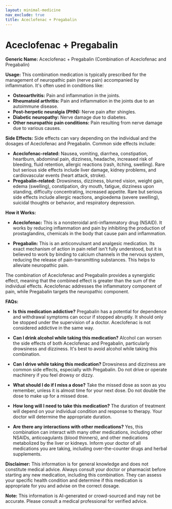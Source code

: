 ```yaml
---
layout: minimal-medicine
nav_exclude: true
title: Aceclofenac + Pregabalin
---
```


# Aceclofenac + Pregabalin

**Generic Name:** Aceclofenac + Pregabalin (Combination of Aceclofenac and Pregabalin)

**Usage:** This combination medication is typically prescribed for the management of neuropathic pain (nerve pain) accompanied by inflammation.  It's often used in conditions like:

* **Osteoarthritis:**  Pain and inflammation in the joints.
* **Rheumatoid arthritis:**  Pain and inflammation in the joints due to an autoimmune disease.
* **Post-herpetic neuralgia (PHN):** Nerve pain after shingles.
* **Diabetic neuropathy:** Nerve damage due to diabetes.
* **Other neuropathic pain conditions:**  Pain resulting from nerve damage due to various causes.


**Side Effects:**  Side effects can vary depending on the individual and the dosages of Aceclofenac and Pregabalin.  Common side effects include:

* **Aceclofenac-related:**  Nausea, vomiting, diarrhea, constipation, heartburn, abdominal pain, dizziness, headache,  increased risk of bleeding, fluid retention, allergic reactions (rash, itching, swelling).  Rare but serious side effects include liver damage, kidney problems, and cardiovascular events (heart attack, stroke).
* **Pregabalin-related:**  Drowsiness, dizziness, blurred vision, weight gain, edema (swelling), constipation, dry mouth, fatigue,  dizziness upon standing, difficulty concentrating,  increased appetite.  Rare but serious side effects include allergic reactions, angioedema (severe swelling), suicidal thoughts or behavior, and respiratory depression.


**How it Works:**

* **Aceclofenac:** This is a nonsteroidal anti-inflammatory drug (NSAID). It works by reducing inflammation and pain by inhibiting the production of prostaglandins, chemicals in the body that cause pain and inflammation.

* **Pregabalin:** This is an anticonvulsant and analgesic medication.  Its exact mechanism of action in pain relief isn't fully understood, but it is believed to work by binding to calcium channels in the nervous system, reducing the release of pain-transmitting substances.  This helps to alleviate neuropathic pain.

The combination of Aceclofenac and Pregabalin provides a synergistic effect, meaning that the combined effect is greater than the sum of the individual effects. Aceclofenac addresses the inflammatory component of pain, while Pregabalin targets the neuropathic component.


**FAQs:**

* **Is this medication addictive?** Pregabalin has a potential for dependence and withdrawal symptoms can occur if stopped abruptly. It should only be stopped under the supervision of a doctor. Aceclofenac is not considered addictive in the same way.

* **Can I drink alcohol while taking this medication?**  Alcohol can worsen the side effects of both Aceclofenac and Pregabalin, particularly drowsiness and dizziness.  It's best to avoid alcohol while taking this combination.

* **Can I drive while taking this medication?**  Drowsiness and dizziness are common side effects, especially with Pregabalin.  Do not drive or operate machinery if you feel drowsy or dizzy.

* **What should I do if I miss a dose?**  Take the missed dose as soon as you remember, unless it is almost time for your next dose.  Do not double the dose to make up for a missed dose.

* **How long will I need to take this medication?** The duration of treatment will depend on your individual condition and response to therapy. Your doctor will determine the appropriate duration.

* **Are there any interactions with other medications?**  Yes, this combination can interact with many other medications, including other NSAIDs, anticoagulants (blood thinners), and other medications metabolized by the liver or kidneys.  Inform your doctor of all medications you are taking, including over-the-counter drugs and herbal supplements.

**Disclaimer:** This information is for general knowledge and does not constitute medical advice.  Always consult your doctor or pharmacist before starting any new medication, including this combination.  They can assess your specific health condition and determine if this medication is appropriate for you and advise on the correct dosage.


**Note:** This information is AI-generated or crowd-sourced and may not be accurate. Please consult a medical professional for verified advice.